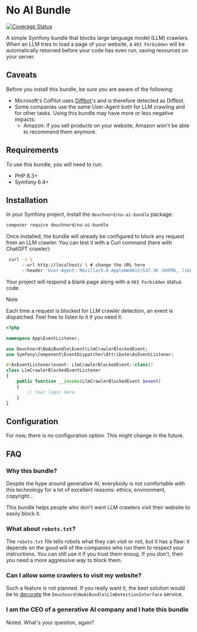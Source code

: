 # No AI Bundle

[![Coverage Status](https://coveralls.io/repos/github/Deuchnord/no-ai-bundle/badge.svg)](https://coveralls.io/github/Deuchnord/no-ai-bundle)

A simple Symfony bundle that blocks large language model (LLM) crawlers.
When an LLM tries to load a page of your website, a `403 Forbidden` will be automatically returned before your code has even run, saving resources on your server.

## Caveats

Before you install this bundle, be sure you are aware of the following:

- Microsoft's CoPilot uses [Diffbot](https://diffbot.com)'s and is therefore detected as Diffbot.
- Some companies use the same User-Agent both for LLM crawling and for other tasks. Using this bundle may have more or less negative impacts: 
  - Amazon: if you sell products on your website, Amazon won't be able to recommend them anymore.

## Requirements

To use this bundle, you will need to run:

- PHP 8.3+
- Symfony 6.4+

## Installation

In your Symfony project, install the `deuchnord/no-ai-bundle` package:

```bash
composer require deuchnord/no-ai-bundle
```

Once installed, the bundle will already be configured to block any request from an LLM crawler.
You can test it with a Curl command (here with ChatGPT crawler):

```bash
 curl -v \ 
      --url http://localhost/ \ # change the URL here
      --header 'User-Agent: Mozilla/5.0 AppleWebKit/537.36 (KHTML, like Gecko); compatible; GPTBot/1.1; +https://openai.com/gptbot)'
```

Your project will respond a blank page along with a `403 Forbidden` status code.

> [!NOTE]
> Each time a request is blocked for LLM crawler detection, an event is dispatched. Feel free to listen to it if you need it:
> 
> ```php
> <?php
> 
> namespace App\EventListener;
> 
> use Deuchnord\NoAiBundle\Event\LlmCrawlerBlockedEvent;
> use Symfony\Component\EventDispatcher\Attribute\AsEventListener;
> 
> #[AsEventListener(event: LlmCrawlerBlockedEvent::class)]
> class LlmCrawlerBlockedEventListener
> {
>     public function __invoke(LlmCrawlerBlockedEvent $event)
>     {
>         // Your logic here.
>     }
> }
> ```

## Configuration

For now, there is no configuration option. This might change in the future.


## FAQ

### Why this bundle?

Despite the hype around generative AI, everybody is not comfortable with this technology for a lot of excellent reasons: ethics, environment, copyright...

This bundle helps people who don't want LLM crawlers visit their website to easily block it.

### What about `robots.txt`?

The `robots.txt` file tells robots what they can visit or not, but it has a flaw: it depends on the good will of the companies who run them to respect your instructions. You can still use it if you trust them enoug. 
If you don't, then you need a more aggressive way to block them. 

### Can I allow some crawlers to visit my website?

Such a feature is not planned. If you really want it, the best solution would be to [decorate](https://symfony.com/doc/current/service_container/service_decoration.html) the `Deuchnord\NoAiBundle\LlmDetectionInterface` service.

### I am the CEO of a generative AI company and I hate this bundle

Noted. What's your question, again?